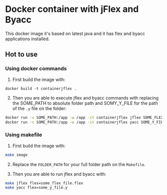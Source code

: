 # Docker container with jFlex and Byacc

This docker image it's based on latest java and it has flex and byacc applications installed.

## Hot to use

### Using docker commands

1. First build the image with:
```
docker build -t containerjflex .
```

2. Then you are able to execute jflex and byacc commands with replacing the SOME_PATH to absolute folder path and SOMY_Y_FILE for the path of the `.y` file on the folder:
```bash
docker run -v SOME_PATH:/app -w /app -it containerjflex jflex SOME_FLEX_FILE
docker run -v SOME_PATH:/app -w /app -it containerjflex yacc SOME_Y_FILE
```

### Using makefile

1. First build the image with:
```bash
make image
```

2. Replace the `FOLDER_PATH` for your full folder path on the `Makefile`.

3. Then you are able to run jflex and byacc with:
```bash
make jflex flex=some_flex_file.flex
make yacc flex=some_y_file.y
```
